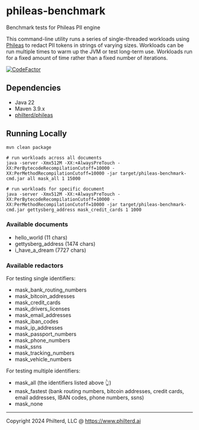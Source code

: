 # phileas-benchmark
Benchmark tests for Phileas PII engine

This command-line utility runs a series of single-threaded workloads using [Phileas](https://github.com/philterd/phileas)
to redact PII tokens in strings of varying sizes. Workloads can be run multiple times to warm up the JVM or test long-term use.
Workloads run for a fixed amount of time rather than a fixed number of iterations.

[![CodeFactor](https://www.codefactor.io/repository/github/resurfaceio/phileas-benchmark/badge)](https://www.codefactor.io/repository/github/resurfaceio/phileas-benchmark)

## Dependencies

* Java 22
* Maven 3.9.x
* [philterd/phileas](https://github.com/philterd/phileas) 

## Running Locally

```
mvn clean package

# run workloads across all documents
java -server -Xmx512M -XX:+AlwaysPreTouch -XX:PerBytecodeRecompilationCutoff=10000 -XX:PerMethodRecompilationCutoff=10000 -jar target/phileas-benchmark-cmd.jar all mask_all 1 15000

# run workloads for specific document
java -server -Xmx512M -XX:+AlwaysPreTouch -XX:PerBytecodeRecompilationCutoff=10000 -XX:PerMethodRecompilationCutoff=10000 -jar target/phileas-benchmark-cmd.jar gettysberg_address mask_credit_cards 1 1000
```

### Available documents

* hello_world (11 chars)
* gettysberg_address (1474 chars)
* i_have_a_dream (7727 chars)

### Available redactors

For testing single identifiers:
* mask_bank_routing_numbers
* mask_bitcoin_addresses
* mask_credit_cards
* mask_drivers_licenses
* mask_email_addresses
* mask_iban_codes
* mask_ip_addresses
* mask_passport_numbers
* mask_phone_numbers
* mask_ssns
* mask_tracking_numbers
* mask_vehicle_numbers

For testing multiple identifiers:
* mask_all (the identifiers listed above 👆)
* mask_fastest (bank routing numbers, bitcoin addresses, credit cards, email addresses, IBAN codes, phone numbers, ssns)
* mask_none

---
Copyright 2024 Philterd, LLC @ https://www.philterd.ai
